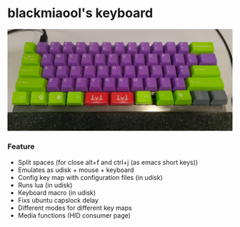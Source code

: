 # blackmiaool's keyboard
<p align="center">      
    <img width="600" src="https://raw.githubusercontent.com/blackmiaool/miao_keyboard/master/photo.jpg">  
</p>

### Feature

* Split spaces (for close alt+f and ctrl+j (as emacs short keys))
* Emulates as udisk + mouse + keyboard
* Config key map with configuration files (in udisk)
* Runs lua (in udisk)
* Keyboard macro (in udisk)
* Fixs ubuntu capslock delay
* Different modes for different key maps
* Media functions (HID consumer page)

